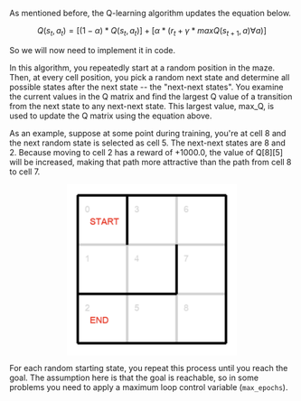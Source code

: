 As mentioned before, the Q-learning algorithm updates the equation below.

$$Q(s_t,a_t)=[(1 - \alpha)*Q(s_t,a_t)]+[\alpha * (r_t + \gamma * maxQ(s_{t+1},a) \forall a)]$$

So we will now need to implement it in code.

In this algorithm, you repeatedly start at a random position in the maze. 
Then, at every cell position, you pick a random next state and determine all possible 
states after the next state -- the "next-next states". You examine the 
current values in the Q matrix and find the largest Q value of a transition from the next state 
to any next-next state. This largest value, max_Q, is used to update the Q matrix using the equation above.

As an example, suppose at some point during training, you're at cell 8 and the next random 
state is selected as cell 5. The next-next states are 8 and 2. Because moving to cell 2 
has a reward of +1000.0, the value of Q[8][5] will be increased, making that path more attractive 
than the path from cell 8 to cell 7. 

<img src="maze_example.png" width="300">

For each random starting state, you repeat this process until you reach the goal.
The assumption here
is that the goal is reachable, so in some problems you need to apply
a maximum loop control variable (`max_epochs`).

<style>
img {
  display: block;
  margin-left: auto;
  margin-right: auto;
}
</style>